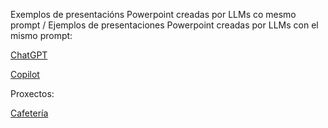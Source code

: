 Exemplos de presentacións Powerpoint creadas por LLMs co mesmo prompt / Ejemplos de presentaciones Powerpoint creadas por LLMs con el mismo prompt:

[ChatGPT](creadoporchatgpt.pptx)

[Copilot](creadoporcopilot.pptx)

Proxectos:

[Cafetería](cd.md)
